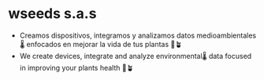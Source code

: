 # wseeds s.a.s
- Creamos dispositivos, integramos y analizamos datos medioambientales🌡 enfocados en mejorar la vida de tus plantas 🌱🪴
- We create devices, integrate and analyze environmental🌡 data focused in improving your plants health 🌱🪴


<!---
wseeds-sas/wseeds-sas is a ✨ special ✨ repository because its `README.md` (this file) appears on your GitHub profile.
You can click the Preview link to take a look at your changes.
--->
